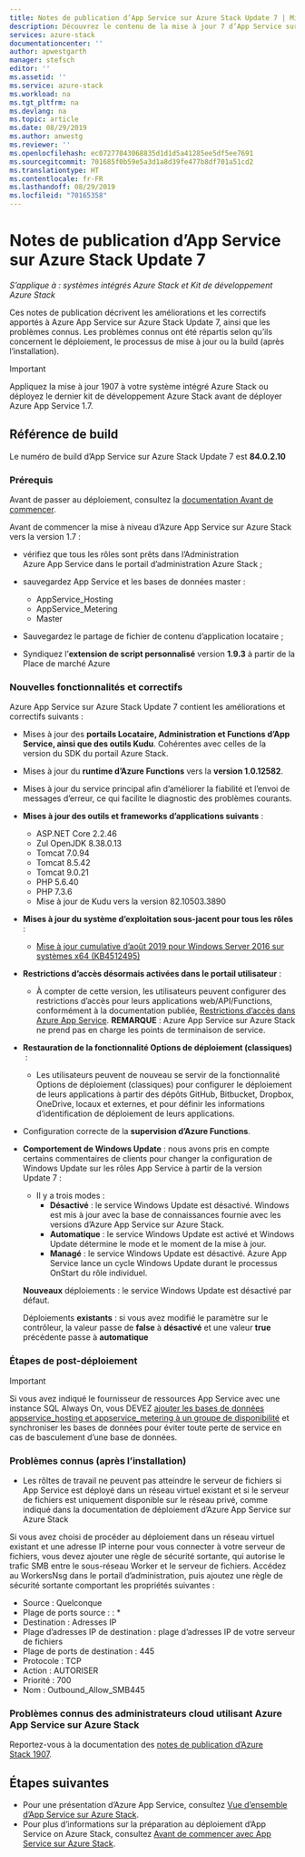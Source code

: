 ```yaml
---
title: Notes de publication d’App Service sur Azure Stack Update 7 | Microsoft Docs
description: Découvrez le contenu de la mise à jour 7 d’App Service sur Azure Stack, les problèmes connus et l’emplacement à partir duquel la télécharger.
services: azure-stack
documentationcenter: ''
author: apwestgarth
manager: stefsch
editor: ''
ms.assetid: ''
ms.service: azure-stack
ms.workload: na
ms.tgt_pltfrm: na
ms.devlang: na
ms.topic: article
ms.date: 08/29/2019
ms.author: anwestg
ms.reviewer: ''
ms.openlocfilehash: ec07277043068835d1d1d5a41285ee5df5ee7691
ms.sourcegitcommit: 701685f0b59e5a3d1a8d39fe477b8df701a51cd2
ms.translationtype: HT
ms.contentlocale: fr-FR
ms.lasthandoff: 08/29/2019
ms.locfileid: "70165358"
---
```

# <a name="app-service-on-azure-stack-update-7-release-notes"></a>Notes de publication d’App Service sur Azure Stack Update 7

*S’applique à : systèmes intégrés Azure Stack et Kit de développement Azure Stack*

Ces notes de publication décrivent les améliorations et les correctifs apportés à Azure App Service sur Azure Stack Update 7, ainsi que les problèmes connus. Les problèmes connus ont été répartis selon qu’ils concernent le déploiement, le processus de mise à jour ou la build (après l’installation).

> [!IMPORTANT]
> Appliquez la mise à jour 1907 à votre système intégré Azure Stack ou déployez le dernier kit de développement Azure Stack avant de déployer Azure App Service 1.7.


## <a name="build-reference"></a>Référence de build

Le numéro de build d’App Service sur Azure Stack Update 7 est **84.0.2.10**

### <a name="prerequisites"></a>Prérequis

Avant de passer au déploiement, consultez la [documentation Avant de commencer](azure-stack-app-service-before-you-get-started.md).

Avant de commencer la mise à niveau d’Azure App Service sur Azure Stack vers la version 1.7 :

- vérifiez que tous les rôles sont prêts dans l’Administration Azure App Service dans le portail d’administration Azure Stack ;

- sauvegardez App Service et les bases de données master :
  - AppService_Hosting
  - AppService_Metering
  - Master

- Sauvegardez le partage de fichier de contenu d’application locataire ;

- Syndiquez l’**extension de script personnalisé** version **1.9.3** à partir de la Place de marché Azure

### <a name="new-features-and-fixes"></a>Nouvelles fonctionnalités et correctifs

Azure App Service sur Azure Stack Update 7 contient les améliorations et correctifs suivants :

- Mises à jour des **portails Locataire, Administration et Functions d’App Service, ainsi que des outils Kudu**. Cohérentes avec celles de la version du SDK du portail Azure Stack.

- Mises à jour du **runtime d’Azure Functions** vers la **version 1.0.12582**.

- Mises à jour du service principal afin d’améliorer la fiabilité et l’envoi de messages d’erreur, ce qui facilite le diagnostic des problèmes courants.

- **Mises à jour des outils et frameworks d’applications suivants** :
  - ASP.NET Core 2.2.46
  - Zul OpenJDK 8.38.0.13
  - Tomcat 7.0.94
  - Tomcat 8.5.42
  - Tomcat 9.0.21
  - PHP 5.6.40
  - PHP 7.3.6
  - Mise à jour de Kudu vers la version 82.10503.3890

- **Mises à jour du système d’exploitation sous-jacent pour tous les rôles** :
  - [Mise à jour cumulative d’août 2019 pour Windows Server 2016 sur systèmes x64 (KB4512495)](https://support.microsoft.com/help/4512495)

- **Restrictions d’accès désormais activées dans le portail utilisateur** :
  - À compter de cette version, les utilisateurs peuvent configurer des restrictions d’accès pour leurs applications web/API/Functions, conformément à la documentation publiée, [Restrictions d’accès dans Azure App Service](https://docs.microsoft.com/azure/app-service/app-service-ip-restrictions). **REMARQUE** : Azure App Service sur Azure Stack ne prend pas en charge les points de terminaison de service.

- **Restauration de la fonctionnalité Options de déploiement (classiques)**  :
  - Les utilisateurs peuvent de nouveau se servir de la fonctionnalité Options de déploiement (classiques) pour configurer le déploiement de leurs applications à partir des dépôts GitHub, Bitbucket, Dropbox, OneDrive, locaux et externes, et pour définir les informations d’identification de déploiement de leurs applications.

- Configuration correcte de la **supervision d’Azure Functions**.

- **Comportement de Windows Update** : nous avons pris en compte certains commentaires de clients pour changer la configuration de Windows Update sur les rôles App Service à partir de la version Update 7 :
  - Il y a trois modes :
    - **Désactivé** : le service Windows Update est désactivé. Windows est mis à jour avec la base de connaissances fournie avec les versions d’Azure App Service sur Azure Stack.
    - **Automatique** : le service Windows Update est activé et Windows Update détermine le mode et le moment de la mise à jour.
    - **Managé** : le service Windows Update est désactivé. Azure App Service lance un cycle Windows Update durant le processus OnStart du rôle individuel.

  **Nouveaux** déploiements : le service Windows Update est désactivé par défaut.

  Déploiements **existants** : si vous avez modifié le paramètre sur le contrôleur, la valeur passe de **false** à **désactivé** et une valeur **true** précédente passe à **automatique**

### <a name="post-deployment-steps"></a>Étapes de post-déploiement

> [!IMPORTANT]
> Si vous avez indiqué le fournisseur de ressources App Service avec une instance SQL Always On, vous DEVEZ [ajouter les bases de données appservice_hosting et appservice_metering à un groupe de disponibilité](https://docs.microsoft.com/sql/database-engine/availability-groups/windows/availability-group-add-a-database) et synchroniser les bases de données pour éviter toute perte de service en cas de basculement d’une base de données.

### <a name="known-issues-post-installation"></a>Problèmes connus (après l’installation)

- Les rôltes de travail ne peuvent pas atteindre le serveur de fichiers si App Service est déployé dans un réseau virtuel existant et si le serveur de fichiers est uniquement disponible sur le réseau privé, comme indiqué dans la documentation de déploiement d’Azure App Service sur Azure Stack

Si vous avez choisi de procéder au déploiement dans un réseau virtuel existant et une adresse IP interne pour vous connecter à votre serveur de fichiers, vous devez ajouter une règle de sécurité sortante, qui autorise le trafic SMB entre le sous-réseau Worker et le serveur de fichiers. Accédez au WorkersNsg dans le portail d’administration, puis ajoutez une règle de sécurité sortante comportant les propriétés suivantes :
 * Source : Quelconque
 * Plage de ports source : : *
 * Destination : Adresses IP
 * Plage d’adresses IP de destination : plage d’adresses IP de votre serveur de fichiers
 * Plage de ports de destination : 445
 * Protocole : TCP
 * Action : AUTORISER
 * Priorité : 700
 * Nom : Outbound_Allow_SMB445

### <a name="known-issues-for-cloud-admins-operating-azure-app-service-on-azure-stack"></a>Problèmes connus des administrateurs cloud utilisant Azure App Service sur Azure Stack

Reportez-vous à la documentation des [notes de publication d’Azure Stack 1907](azure-stack-release-notes-1907.md).

## <a name="next-steps"></a>Étapes suivantes

- Pour une présentation d’Azure App Service, consultez [Vue d’ensemble d’App Service sur Azure Stack](azure-stack-app-service-overview.md).
- Pour plus d’informations sur la préparation au déploiement d’App Service on Azure Stack, consultez [Avant de commencer avec App Service sur Azure Stack](azure-stack-app-service-before-you-get-started.md).
